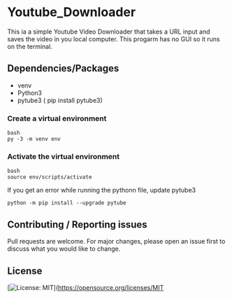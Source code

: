 # Youtube_Downloader
This ia a simple Youtube Video Downloader that takes a URL input and saves the video in you local computer. This progarm has no GUI so it runs on the terminal.

## Dependencies/Packages
  - venv
  - Python3
  - pytube3 ( pip install pytube3)

### Create a virtual environment
  ```
  bash
  py -3 -m venv env
  ```
### Activate the virtual environment
  ```
  bash
  source env/scripts/activate
  ```

If you get an error while running the pythonn file, update pytube3
```
python -m pip install --upgrade pytube
```
## Contributing / Reporting issues

Pull requests are welcome. For major changes, please open an issue first to discuss what you would like to change.

## License

[![License: MIT](https://img.shields.io/badge/License-MIT-yellow.svg)](https://opensource.org/licenses/MIT
